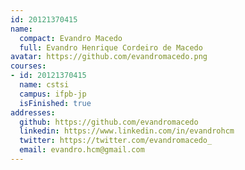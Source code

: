 ```yaml
---
id: 20121370415
name:
  compact: Evandro Macedo
  full: Evandro Henrique Cordeiro de Macedo
avatar: https://github.com/evandromacedo.png
courses:
- id: 20121370415
  name: cstsi
  campus: ifpb-jp
  isFinished: true
addresses:
  github: https://github.com/evandromacedo
  linkedin: https://www.linkedin.com/in/evandrohcm
  twitter: https://twitter.com/evandromacedo_
  email: evandro.hcm@gmail.com
---
```

